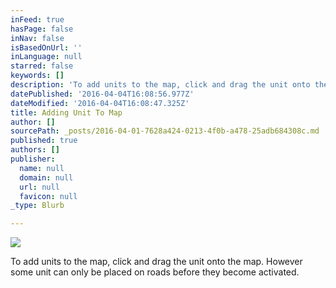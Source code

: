 ```yaml
---
inFeed: true
hasPage: false
inNav: false
isBasedOnUrl: ''
inLanguage: null
starred: false
keywords: []
description: 'To add units to the map, click and drag the unit onto the map. However some unit can only be placed on roads before they become activated.'
datePublished: '2016-04-04T16:08:56.977Z'
dateModified: '2016-04-04T16:08:47.325Z'
title: Adding Unit To Map
author: []
sourcePath: _posts/2016-04-01-7628a424-0213-4f0b-a478-25adb684308c.md
published: true
authors: []
publisher:
  name: null
  domain: null
  url: null
  favicon: null
_type: Blurb

---
```

![](https://the-grid-user-content.s3-us-west-2.amazonaws.com/68d3cfcd-4cc4-4338-92ef-dfdf1eab16ac.gif)

To add units to the map, click and drag the unit onto the map. However some unit can only be placed on roads before they become activated.